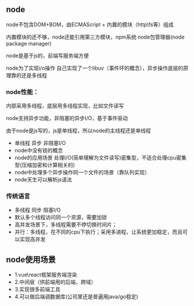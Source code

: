 ## node 

node不包含DOM+BOM，由ECMAScript + 内置的模块（http\fs等）组成

内置模块的还不够，node还能引用第三方模块，npm系统 node包管理器(node package manager)

node是基于js的，前端写服务端方便

node为了实现i/o操作 自己实现了一个libuv（事件环的概念），异步操作底层的原理靠的还是多线程

### node性能：

内部采用多线程，底层用多线程实现，比如文件读写

node支持异步功能，非阻塞的异步I/O，基于事件驱动

由于node是js写的，js是单线程，所以node的主线程还是单线程

- 单线程 异步 非阻塞I/O
- node中没有锁的概念
- node的应用场景 处理I/O(简单理解为文件读写)密集型，不适合处理cpu密集型(压缩加密和计算相关的)
- node中处理多个异步操作同一个文件的场景（靠队列实现）
- node天生可以解析js语法

### 传统语言

- 多线程 同步 阻塞I/O
- 默认多个线程访问同一个资源，需要加锁
- 高并发场景下，多线程需要不停切换时间片；
- 并行：多线程，在不同的cpu下执行；采用多进程，让系统更加稳定，而且可以实现高并发

## node使用场景
- 1.vue\react框架服务端渲染
- 2.中间层（供前端用的后端，跨域）
- 3.实现很多前端工具
- 4.可以做后端调数据库(公司里还是普遍用java/go稳定)